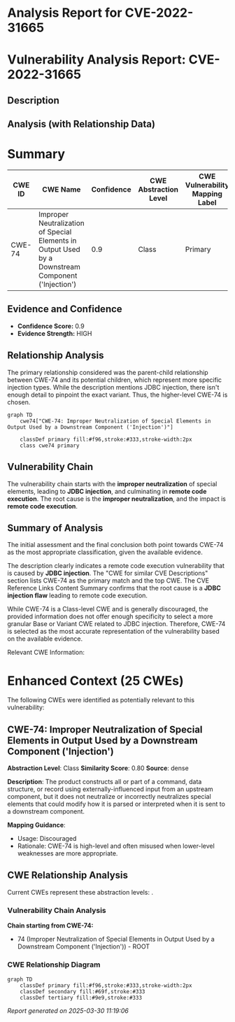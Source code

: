 # Analysis Report for CVE-2022-31665

# Vulnerability Analysis Report: CVE-2022-31665

## Description



## Analysis (with Relationship Data)

# Summary
| CWE ID | CWE Name | Confidence | CWE Abstraction Level | CWE Vulnerability Mapping Label | CWE-Vulnerability Mapping Notes |
|---|---|---|---|---|---|
| CWE-74 | Improper Neutralization of Special Elements in Output Used by a Downstream Component ('Injection') | 0.9 | Class | Primary | Discouraged |

## Evidence and Confidence

*   **Confidence Score:** 0.9
*   **Evidence Strength:** HIGH

## Relationship Analysis
The primary relationship considered was the parent-child relationship between CWE-74 and its potential children, which represent more specific injection types. While the description mentions JDBC injection, there isn't enough detail to pinpoint the exact variant. Thus, the higher-level CWE-74 is chosen.

```mermaid
graph TD
    cwe74["CWE-74: Improper Neutralization of Special Elements in Output Used by a Downstream Component ('Injection')"]
    
    classDef primary fill:#f96,stroke:#333,stroke-width:2px
    class cwe74 primary
```

## Vulnerability Chain
The vulnerability chain starts with the **improper neutralization** of special elements, leading to **JDBC injection**, and culminating in **remote code execution**. The root cause is the **improper neutralization**, and the impact is **remote code execution**.

## Summary of Analysis
The initial assessment and the final conclusion both point towards CWE-74 as the most appropriate classification, given the available evidence.

The description clearly indicates a remote code execution vulnerability that is caused by **JDBC injection**. The "CWE for similar CVE Descriptions" section lists CWE-74 as the primary match and the top CWE. The CVE Reference Links Content Summary confirms that the root cause is a **JDBC injection flaw** leading to remote code execution.

While CWE-74 is a Class-level CWE and is generally discouraged, the provided information does not offer enough specificity to select a more granular Base or Variant CWE related to JDBC injection. Therefore, CWE-74 is selected as the most accurate representation of the vulnerability based on the available evidence.

Relevant CWE Information:

# Enhanced Context (25 CWEs)
The following CWEs were identified as potentially relevant to this vulnerability:

## CWE-74: Improper Neutralization of Special Elements in Output Used by a Downstream Component ('Injection')
**Abstraction Level**: Class
**Similarity Score**: 0.80
**Source**: dense

**Description**:
The product constructs all or part of a command, data structure, or record using externally-influenced input from an upstream component, but it does not neutralize or incorrectly neutralizes special elements that could modify how it is parsed or interpreted when it is sent to a downstream component.

**Mapping Guidance**:
- Usage: Discouraged
- Rationale: CWE-74 is high-level and often misused when lower-level weaknesses are more appropriate.


## CWE Relationship Analysis

Current CWEs represent these abstraction levels: .


### Vulnerability Chain Analysis

**Chain starting from CWE-74:**
- 74 (Improper Neutralization of Special Elements in Output Used by a Downstream Component ('Injection')) - ROOT



### CWE Relationship Diagram

```mermaid
graph TD
    classDef primary fill:#f96,stroke:#333,stroke-width:2px
    classDef secondary fill:#69f,stroke:#333
    classDef tertiary fill:#9e9,stroke:#333
```



*Report generated on 2025-03-30 11:19:06*
